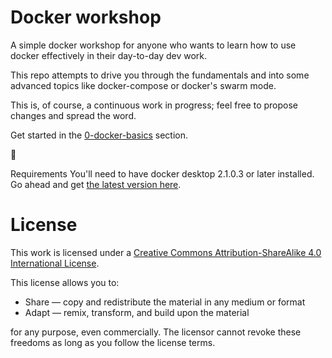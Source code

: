 # Docker workshop
A simple docker workshop for anyone who wants to learn how to use docker effectively in their day-to-day dev work.

This repo attempts to drive you through the fundamentals and into some advanced topics like docker-compose or docker's swarm mode.

This is, of course, a continuous work in progress; feel free to propose changes and spread the word.

Get started in the [0-docker-basics](https://github.com/vfa-cancc/docker-workshop/tree/master/0-docker-basics) section.

🐳

Requirements
You'll need to have docker desktop 2.1.0.3 or later installed. Go ahead and get [the latest version here](https://docs.docker.com/install/).

# License
This work is licensed under a [Creative Commons Attribution-ShareAlike 4.0 International License](http://creativecommons.org/licenses/by-sa/4.0/).

This license allows you to:

- Share — copy and redistribute the material in any medium or format
- Adapt — remix, transform, and build upon the material

for any purpose, even commercially. The licensor cannot revoke these freedoms as long as you follow the license terms.